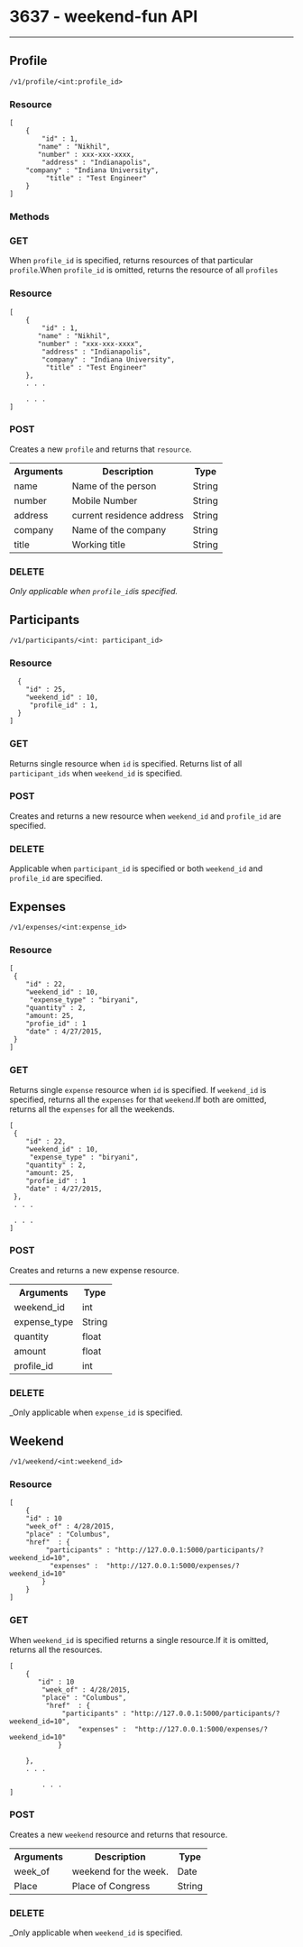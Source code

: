 # 3637 - weekend-fun API
***

## Profile

```
/v1/profile/<int:profile_id>
```

### Resource

```
[
	{ 
		"id" : 1,
	   "name" : "Nikhil",
	   "number" : xxx-xxx-xxxx,
	    "address" : "Indianapolis",
	"company" : "Indiana University",
         "title" : "Test Engineer"
	}
]
```

### Methods

### GET

When ```profile_id``` is specified, returns resources of that particular ```profile```.When ```profile_id``` is omitted, returns the resource of all ```profiles```

### Resource
```
[
	{ 
		"id" : 1,
	   "name" : "Nikhil",
	   "number" : "xxx-xxx-xxxx",
	    "address" : "Indianapolis",
		"company" : "Indiana University",
         "title" : "Test Engineer"
	},
	. . .

    . . .
]
```

### POST

Creates a new ```profile``` and returns that ```resource```.
<table>
<tr>
    <th>Arguments</th>
    <th>Description</th>
	<th> Type </th>
  </tr>
  <tr>
		<td>name</td>
		<td> Name of the person </td>
		<td> String </td> 
 </tr>
<tr>
		<td>number</td>
		<td> Mobile Number </td>
		<td> String </td> 
 </tr>
<tr>
		<td>address</td>
		<td> current residence address </td>
		<td> String </td> 
 </tr>
<tr>
		<td>company</td>
		<td> Name of the company</td>
		<td> String </td> 
 </tr>
<tr>
		<td>title</td>
		<td> Working title</td>
		<td> String </td> 
 </tr>
</table>

### DELETE
_Only applicable when ```profile_id```is specified._ 

## Participants

```
/v1/participants/<int: participant_id>
```

### Resource
```[
  {
	"id" : 25,
	"weekend_id" : 10,
	 "profile_id" : 1,
  }
]
```
### GET
 
Returns single resource when ```id``` is specified. Returns list of all ```participant_ids``` when ```weekend_id``` is specified.    

### POST
Creates and returns a new resource when ```weekend_id``` and ```profile_id``` are specified.

### DELETE
Applicable when ```participant_id``` is specified or both ```weekend_id``` and ```profile_id``` are specified.

## Expenses

```
/v1/expenses/<int:expense_id>
```

### Resource
```
[
 {
	"id" : 22,
	"weekend_id" : 10,
     "expense_type" : "biryani",
    "quantity" : 2,
    "amount: 25,
	"profie_id" : 1
	"date" : 4/27/2015,
 }
]
```
### GET

Returns single ```expense``` resource when ```id``` is specified. If ```weekend_id``` is specified, returns all the ```expenses``` for that ```weekend```.If both are omitted, returns all the ```expenses``` for all the weekends.

```
[
 {
	"id" : 22,
	"weekend_id" : 10,
     "expense_type" : "biryani",
    "quantity" : 2,
    "amount: 25,
	"profie_id" : 1
	"date" : 4/27/2015,
 },
 . . .

 . . .
]
```

### POST
Creates and returns a new expense resource.

<table>
<tr>
    <th>Arguments</th>
	<th> Type </th>
  </tr>
  <tr>
		<td>weekend_id</td>
		<td> int</td> 
 </tr>
<tr>
		<td>expense_type</td>
		<td> String </td> 
 </tr>
<tr>
		<td>quantity</td>
		<td> float </td> 
 </tr>
<tr>
		<td>amount</td>
		<td>float </td> 
 </tr>
<tr>
		<td>profile_id</td>
		<td> int </td> 
 </tr>
</table>

### DELETE
_Only applicable when ```expense_id``` is specified.


## Weekend

```
/v1/weekend/<int:weekend_id>
```

### Resource
```
[
	{
	"id" : 10
	"week_of" : 4/28/2015,
	"place" : "Columbus",
	"href"  : {
		 "participants" : "http://127.0.0.1:5000/participants/?weekend_id=10",
		  "expenses" :  "http://127.0.0.1:5000/expenses/?weekend_id=10"
		}				
	}
]
```
### GET

When ```weekend_id``` is specified returns a single resource.If it is omitted, returns all the resources.

```
[
	{
	   "id" : 10
		"week_of" : 4/28/2015,
		"place" : "Columbus",
		 "href"  : {
		 	 "participants" : "http://127.0.0.1:5000/participants/?weekend_id=10",
		         "expenses" :  "http://127.0.0.1:5000/expenses/?weekend_id=10"
			}				

	},
	. . .
  
        . . .
]
```

### POST

Creates a new ```weekend``` resource and returns that resource.
<table>
<tr>
    <th>Arguments</th>
    <th>Description</th>
    <th>Type</th>
  </tr>
  <tr>
	<td>week_of</td>
	<td> weekend for the week. </td>
	<td>Date </td> 
 </tr>
<tr>
	<td>Place</td>
	<td>Place of Congress </td>
	<td> String </td> 
 </tr>
</table>

### DELETE
_Only applicable when ```weekend_id``` is specified.
